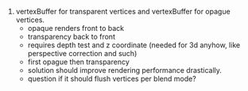 1.  vertexBuffer for transparent vertices and vertexBuffer for opague vertices.
    - opaque renders front to back
    - transparency back to front
    - requires depth test and z coordinate (needed for 3d anyhow, like perspective correction and such)
    - first opague then transparency
    - solution should improve rendering performance drastically.
    - question if it should flush vertices per blend mode?

